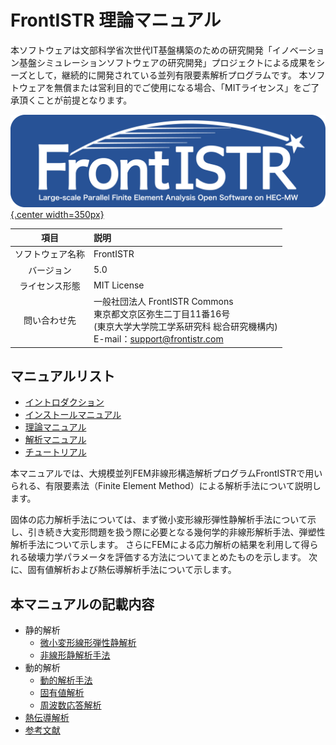 <!-- 表記は FrontISTR ver. 0.0 で統一します -->
# FrontISTR 理論マニュアル

本ソフトウェアは文部科学省次世代IT基盤構築のための研究開発「イノベーション基盤シミュレーションソフトウェアの研究開発」プロジェクトによる成果をシーズとして，継続的に開発されている並列有限要素解析プログラムです。
本ソフトウェアを無償または営利目的でご使用になる場合、「MITライセンス」をご了承頂くことが前提となります。

[![FrontISTR](../image/FrontISTR_logo.png){.center width=350px}](https://www.frontistr.com)

| 項目             | 説明        |
|:----------------:|:------------|
| ソフトウェア名称 | FrontISTR   |
| バージョン       | 5.0         |
| ライセンス形態   | MIT License |
| 問い合わせ先     | 一般社団法人 FrontISTR Commons<br>東京都文京区弥生二丁目11番16号<br>(東京大学大学院工学系研究科 総合研究機構内)<br>E-mail：support@frontistr.com |

## マニュアルリスト

- [イントロダクション](../intro/index.md)
- [インストールマニュアル](../install/index.md)
- [理論マニュアル](../theory/index.md)
- [解析マニュアル](../analysis/index.md)
- [チュートリアル](../tutorial/index.md)

<!-- ここまでテンプレート -->

本マニュアルでは、大規模並列FEM非線形構造解析プログラムFrontISTRで用いられる、有限要素法（Finite Element Method）による解析手法について説明します。

固体の応力解析手法については、まず微小変形線形弾性静解析手法について示し、引き続き大変形問題を扱う際に必要となる幾何学的非線形解析手法、弾塑性解析手法について示します。
さらにFEMによる応力解析の結果を利用して得られる破壊力学パラメータを評価する方法についてまとめたものを示します。
次に、固有値解析および熱伝導解析手法について示します。

## 本マニュアルの記載内容

- 静的解析
    - [微小変形線形弾性静解析](theory_01.md)
    - [非線形静解析手法](theory_02.md)
- 動的解析
    - [動的解析手法](theory_03.md)
    - [固有値解析](theory_05.md)
    - [周波数応答解析](theory_06.md)
- [熱伝導解析](theory_04.md)
- [参考文献](theory_07.md)


